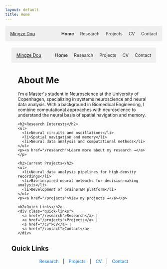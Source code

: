 ```yaml
---
layout: default
title: Home
---
```


<nav class="top-nav">
  <div class="nav-brand">
    <a href="/" class="brand-name">Mingze Dou</a>
  </div>
  <ul class="nav-menu">
    <li><a href="/" class="nav-link active">Home</a></li>
    <li><a href="/research" class="nav-link">Research</a></li>
    <li><a href="/projects" class="nav-link">Projects</a></li>
    <li><a href="/cv" class="nav-link">CV</a></li>
    <li><a href="/contact" class="nav-link">Contact</a></li>
  </ul>
</nav>

<div class="container">

<!DOCTYPE html>
<html>
<head>
  <title>Mingze Dou</title>
  <style>
    /* Your CSS styles here */
  </style>
</head>
<body>
  <nav class="top-nav">
    <div class="nav-brand">
      <a href="/" class="brand-name">Mingze Dou</a>
    </div>
    <ul class="nav-menu">
      <li><a href="/" class="nav-link active">Home</a></li>
      <li><a href="/research" class="nav-link">Research</a></li>
      <li><a href="/projects" class="nav-link">Projects</a></li>
      <li><a href="/cv" class="nav-link">CV</a></li>
      <li><a href="/contact" class="nav-link">Contact</a></li>
    </ul>
  </nav>

  <div class="container">
    <h1>About Me</h1>
    <p>I'm a Master's student in Neuroscience at the University of Copenhagen, specializing in systems neuroscience and neural data analysis. With a background in Biomedical Engineering, I combine computational approaches with neuroscience to understand the neural basis of spatial navigation and memory.</p>

    <h2>Research Interests</h2>
    <ul>
      <li>Neural circuits and oscillations</li>
      <li>Spatial navigation and memory</li>
      <li>Neural data analysis and computational methods</li>
    </ul>
    <p><a href="/research">Learn more about my research →</a></p>

    <h2>Current Projects</h2>
    <ul>
      <li>Neural data analysis pipelines for high-density recordings</li>
      <li>Bio-inspired neural networks for decision-making analysis</li>
      <li>Development of brainSTEM platform</li>
    </ul>
    <p><a href="/projects">View my projects →</a></p>

    <h2>Quick Links</h2>
    <div class="quick-links">
      <a href="/research">Research</a> |
      <a href="/projects">Projects</a> |
      <a href="/cv">CV</a> |
      <a href="/contact">Contact</a>
    </div>
  </div>

</body>
</html>

## Quick Links

<div class="quick-links">
  <a href="/research">Research</a> |
  <a href="/projects">Projects</a> |
  <a href="/cv">CV</a> |
  <a href="/contact">Contact</a>
</div>

</div>

<style>
/* Basic styling */
.top-nav {
  display: flex;
  justify-content: space-between;
  align-items: center;
  padding: 1rem;
  background-color: #f0f0f0;
}

.nav-menu {
  list-style: none;
  display: flex;
  margin: 0;
  padding: 0;
}

.nav-menu li {
  margin-left: 20px;
}

.nav-link {
  text-decoration: none;
  color: #333;
}

.nav-link.active {
  font-weight: bold;
}

.container {
  max-width: 960px;
  margin: 20px auto;
  padding: 0 20px;
}

.quick-links {
  margin-top: 20px;
  text-align: center;
}

.quick-links a {
  text-decoration: none;
  margin: 0 10px;
  color: #007bff;
}
</style>